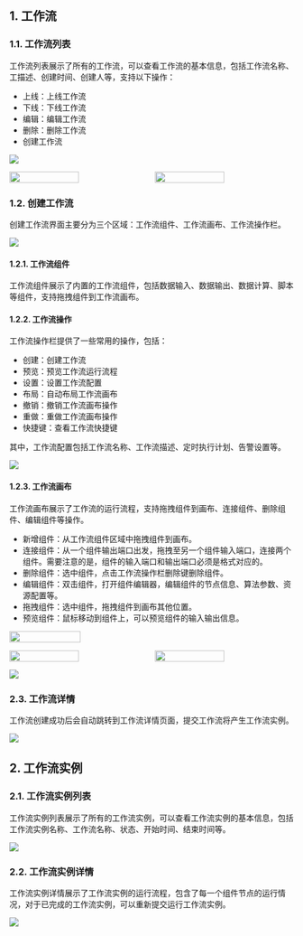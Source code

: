 ## 1. 工作流

### 1.1. 工作流列表

工作流列表展示了所有的工作流，可以查看工作流的基本信息，包括工作流名称、工描述、创建时间、创建人等，支持以下操作：

- 上线：上线工作流
- 下线：下线工作流
- 编辑：编辑工作流
- 删除：删除工作流
- 创建工作流

![](https://static.kasma.ai/document/202405301121511.png?x-oss-process=style/document)

<p style="display:flex; gap:12px;">
    <img src="https://static.kasma.ai/document/202405301121520.png?x-oss-process=style/document"  style="width:50%;" />
    <img src="https://static.kasma.ai/document/202405301121540.png?x-oss-process=style/document" style="width:50%;" />
</p>

### 1.2. 创建工作流

创建工作流界面主要分为三个区域：工作流组件、工作流画布、工作流操作栏。

![](https://static.kasma.ai/document/202405301125483.png?x-oss-process=style/document)

#### 1.2.1. 工作流组件

工作流组件展示了内置的工作流组件，包括数据输入、数据输出、数据计算、脚本等组件，支持拖拽组件到工作流画布。

#### 1.2.2. 工作流操作

工作流操作栏提供了一些常用的操作，包括：

- 创建：创建工作流
- 预览：预览工作流运行流程
- 设置：设置工作流配置
- 布局：自动布局工作流画布
- 撤销：撤销工作流画布操作
- 重做：重做工作流画布操作
- 快捷键：查看工作流快捷键

其中，工作流配置包括工作流名称、工作流描述、定时执行计划、告警设置等。

![](https://static.kasma.ai/document/202405301121519.png?x-oss-process=style/document)

#### 1.2.3. 工作流画布

工作流画布展示了工作流的运行流程，支持拖拽组件到画布、连接组件、删除组件、编辑组件等操作。

- 新增组件：从工作流组件区域中拖拽组件到画布。
- 连接组件：从一个组件输出端口出发，拖拽至另一个组件输入端口，连接两个组件。需要注意的是，组件的输入端口和输出端口必须是格式对应的。
- 删除组件：选中组件，点击工作流操作栏删除键删除组件。
- 编辑组件：双击组件，打开组件编辑器，编辑组件的节点信息、算法参数、资源配置等。
- 拖拽组件：选中组件，拖拽组件到画布其他位置。
- 预览组件：鼠标移动到组件上，可以预览组件的输入输出信息。

<p style="display:flex; gap:12px;">
    <img src="https://static.kasma.ai/document/202405301121327.png?x-oss-process=style/document"  style="width:50%;" />
</p>

<p style="display:flex; gap:12px;">
    <img src="https://static.kasma.ai/document/202405301121479.png?x-oss-process=style/document"  style="width:50%;" />
    <img src="https://static.kasma.ai/document/202405301121502.png?x-oss-process=style/document" style="width:50%;" />
</p>

![](https://static.kasma.ai/document/202405301121331.png?x-oss-process=style/document)


### 2.3. 工作流详情

工作流创建成功后会自动跳转到工作流详情页面，提交工作流将产生工作流实例。

![](https://static.kasma.ai/document/202405301546705.png?x-oss-process=style/document)


## 2. 工作流实例

### 2.1. 工作流实例列表

工作流实例列表展示了所有的工作流实例，可以查看工作流实例的基本信息，包括工作流实例名称、工作流名称、状态、开始时间、结束时间等。

![](https://static.kasma.ai/document/202405301121524.png?x-oss-process=style/document)

### 2.2. 工作流实例详情

工作流实例详情展示了工作流实例的运行流程，包含了每一个组件节点的运行情况，对于已完成的工作流实例，可以重新提交运行工作流实例。

![](https://static.kasma.ai/document/202405301552447.png?x-oss-process=style/document)